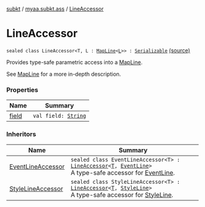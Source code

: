 [subkt](../../index.md) / [myaa.subkt.ass](../index.md) / [LineAccessor](./index.md)

# LineAccessor

`sealed class LineAccessor<T, L : `[`MapLine`](../-map-line/index.md)`<`[`L`](index.md#L)`>> : `[`Serializable`](https://docs.oracle.com/javase/9/docs/api/java/io/Serializable.html) [(source)](https://github.com/Myaamori/SubKt/blob/0.1.4/src/main/kotlin/myaa/subkt/ass/parser.kt#L265)

Provides type-safe parametric access into a [MapLine](../-map-line/index.md).

See [MapLine](../-map-line/index.md) for a more in-depth description.

### Properties

| Name | Summary |
|---|---|
| [field](field.md) | `val field: `[`String`](https://kotlinlang.org/api/latest/jvm/stdlib/kotlin/-string/index.html) |

### Inheritors

| Name | Summary |
|---|---|
| [EventLineAccessor](../-event-line-accessor/index.md) | `sealed class EventLineAccessor<T> : `[`LineAccessor`](./index.md)`<`[`T`](../-event-line-accessor/index.md#T)`, `[`EventLine`](../-event-line/index.md)`>`<br>A type-safe accessor for [EventLine](../-event-line/index.md). |
| [StyleLineAccessor](../-style-line-accessor/index.md) | `sealed class StyleLineAccessor<T> : `[`LineAccessor`](./index.md)`<`[`T`](../-style-line-accessor/index.md#T)`, `[`StyleLine`](../-style-line/index.md)`>`<br>A type-safe accessor for [StyleLine](../-style-line/index.md). |
